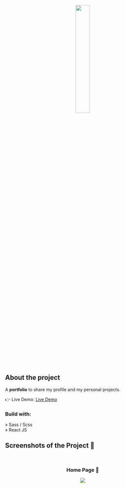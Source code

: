 <div align='center'><img style="width:30%" src='https://github.com/Arthur-Cyberpunk/siteportfolio/assets/72763456/d60d9893-10dc-4f1c-b220-35c5b3f46e96'/></div>

<h2>About the project</h2>

  <p>A <b>portfolio</b> to share my profile and my personal projects.</p>

👉 Live Demo: <a href='https://arthursantosdev.vercel.app/'>Live Demo</a>

<h3>Build with:</h3>

» Sass / Scss <br>
» React JS

<h2>Screenshots of the Project 📸</h2>
<br>
<h3 align='center'>Home Page 🏡</h3>

<div align='center'>
<img src='https://github.com/Arthur-Cyberpunk/siteportfolio/assets/72763456/a0e124c2-a410-4dd5-8e10-f2437637575c'/>

</div>
